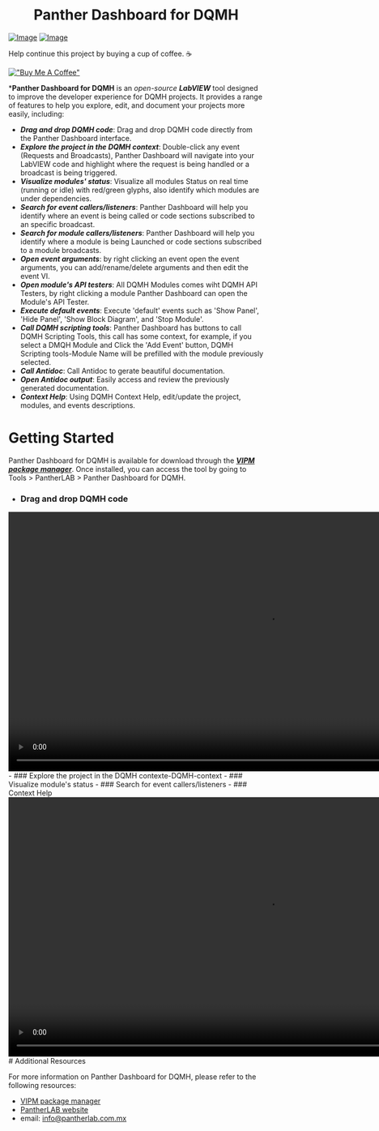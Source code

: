 <h1 style="text-align: center;">Panther Dashboard for DQMH</h1>

[![Image](https://www.vipm.io/package/pantherlab_lib_panther_dashboard/badge.svg?metric=installs)](https://www.vipm.io/package/pantherlab_lib_panther_dashboard/) [![Image](https://www.vipm.io/package/pantherlab_lib_panther_dashboard/badge.svg?metric=stars)](https://www.vipm.io/package/pantherlab_lib_panther_dashboard/)


Help continue this project by buying a cup of coffee. ☕ 

[!["Buy Me A Coffee"](https://www.buymeacoffee.com/assets/img/custom_images/orange_img.png)](https://www.buymeacoffee.com/enoearias)

***Panther Dashboard for DQMH** is an _open-source_ ***LabVIEW*** tool designed to improve the developer experience for DQMH projects. It provides a range of features to help you explore, edit, and document your projects more easily, including:

- ***Drag and drop DQMH code***: Drag and drop DQMH code directly from the Panther Dashboard interface.
- ***Explore the project in the DQMH context***: Double-click any event (Requests and Broadcasts), Panther Dashboard will navigate into your LabVIEW code and highlight where the request is being handled or a broadcast is being triggered.
- ***Visualize modules' status***: Visualize all modules Status on real time (running or idle) with red/green glyphs, also identify which modules are under dependencies.
- ***Search for event callers/listeners***: Panther Dashboard will help you identify where an event is being called or code sections subscribed to an specific broadcast.
- ***Search for module callers/listeners***: Panther Dashboard will help you identify where a module is being Launched or code sections subscribed to a module broadcasts.
- ***Open event arguments***: by right clicking an event open the event arguments, you can add/rename/delete arguments and then edit the event VI.
- ***Open module's API testers***: All DQMH Modules comes wiht DQMH API Testers, by right clicking a module Panther Dashboard can open the Module's API Tester.
- ***Execute default events***: Execute 'default' events such as 'Show Panel', 'Hide Panel', 'Show Block Diagram', and 'Stop Module'.
- ***Call DQMH scripting tools***: Panther Dashboard has buttons to call DQMH Scripting Tools, this call has some context, for example, if you select a DMQH Module and Click the 'Add Event' button, DQMH Scripting tools-Module Name will be prefilled with the module previously selected.
- ***Call Antidoc***: Call Antidoc to gerate beautiful documentation.
- ***Open Antidoc output***: Easily access and review the previously generated documentation.
- ***Context Help***: Using DQMH Context Help, edit/update the project, modules, and events descriptions.

# Getting Started

Panther Dashboard for DQMH is available for download through the ***[VIPM package manager](https://www.vipm.io/package/pantherlab_lib_panther_dashboard/)***. Once installed, you can access the tool by going to Tools > PantherLAB > Panther Dashboard for DQMH.

- ### Drag and drop DQMH code
<video width="1024" controls>
  <source src="https://github.com/PantherLAB/PantherDashboard/assets/5545396/ef35bf20-b52a-4df7-b905-04c08e000051" type="video/mp4">
   Your browser does not support the video tag.
</video>
- ### Explore the project in the DQMH contexte-DQMH-context
- ### Visualize module's status
- ### Search for event callers/listeners
- ### Context Help
<video width="1024" controls>
  <source src="https://github.com/PantherLAB/PantherDashboard/assets/5545396/0cb6246f-4cc6-4d0f-9043-d3ae800a1d68" type="video/mp4">
   Your browser does not support the video tag.
</video>
# Additional Resources

For more information on Panther Dashboard for DQMH, please refer to the following resources:

- [VIPM package manager](https://www.vipm.io/package/pantherlab_lib_panther_dashboard/)
- [PantherLAB website](https://pantherlab.com.mx/)
- email: info@pantherlab.com.mx
 

 

